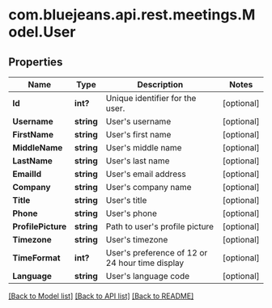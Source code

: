 # com.bluejeans.api.rest.meetings.Model.User
## Properties

Name | Type | Description | Notes
------------ | ------------- | ------------- | -------------
**Id** | **int?** | Unique identifier for the user. | [optional] 
**Username** | **string** | User&#39;s username | [optional] 
**FirstName** | **string** | User&#39;s first name | [optional] 
**MiddleName** | **string** | User&#39;s middle name | [optional] 
**LastName** | **string** | User&#39;s last name | [optional] 
**EmailId** | **string** | User&#39;s email address | [optional] 
**Company** | **string** | User&#39;s company name | [optional] 
**Title** | **string** | User&#39;s title | [optional] 
**Phone** | **string** | User&#39;s phone | [optional] 
**ProfilePicture** | **string** | Path to user&#39;s profile picture | [optional] 
**Timezone** | **string** | User&#39;s timezone | [optional] 
**TimeFormat** | **int?** | User&#39;s preference of 12 or 24 hour time display | [optional] 
**Language** | **string** | User&#39;s language code | [optional] 

[[Back to Model list]](../README.md#documentation-for-models) [[Back to API list]](../README.md#documentation-for-api-endpoints) [[Back to README]](../README.md)

